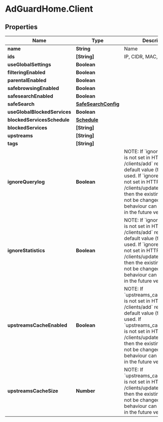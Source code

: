 # AdGuardHome.Client

## Properties

Name | Type | Description | Notes
------------ | ------------- | ------------- | -------------
**name** | **String** | Name | [optional] 
**ids** | **[String]** | IP, CIDR, MAC, or ClientID. | [optional] 
**useGlobalSettings** | **Boolean** |  | [optional] 
**filteringEnabled** | **Boolean** |  | [optional] 
**parentalEnabled** | **Boolean** |  | [optional] 
**safebrowsingEnabled** | **Boolean** |  | [optional] 
**safesearchEnabled** | **Boolean** |  | [optional] 
**safeSearch** | [**SafeSearchConfig**](SafeSearchConfig.md) |  | [optional] 
**useGlobalBlockedServices** | **Boolean** |  | [optional] 
**blockedServicesSchedule** | [**Schedule**](Schedule.md) |  | [optional] 
**blockedServices** | **[String]** |  | [optional] 
**upstreams** | **[String]** |  | [optional] 
**tags** | **[String]** |  | [optional] 
**ignoreQuerylog** | **Boolean** | NOTE: If &#x60;ignore_querylog&#x60; is not set in HTTP API &#x60;GET /clients/add&#x60; request then default value (false) will be used.  If &#x60;ignore_querylog&#x60; is not set in HTTP API &#x60;GET /clients/update&#x60; request then the existing value will not be changed.  This behaviour can be changed in the future versions.  | [optional] 
**ignoreStatistics** | **Boolean** | NOTE: If &#x60;ignore_statistics&#x60; is not set in HTTP API &#x60;GET /clients/add&#x60; request then default value (false) will be used.  If &#x60;ignore_statistics&#x60; is not set in HTTP API &#x60;GET /clients/update&#x60; request then the existing value will not be changed.  This behaviour can be changed in the future versions.  | [optional] 
**upstreamsCacheEnabled** | **Boolean** | NOTE: If &#x60;upstreams_cache_enabled&#x60; is not set in HTTP API &#x60;GET /clients/add&#x60; request then default value (false) will be used.  If &#x60;upstreams_cache_enabled&#x60; is not set in HTTP API &#x60;GET /clients/update&#x60; request then the existing value will not be changed.  This behaviour can be changed in the future versions.  | [optional] 
**upstreamsCacheSize** | **Number** | NOTE: If &#x60;upstreams_cache_enabled&#x60; is not set in HTTP API &#x60;GET /clients/update&#x60; request then the existing value will not be changed.  This behaviour can be changed in the future versions.  | [optional] 


